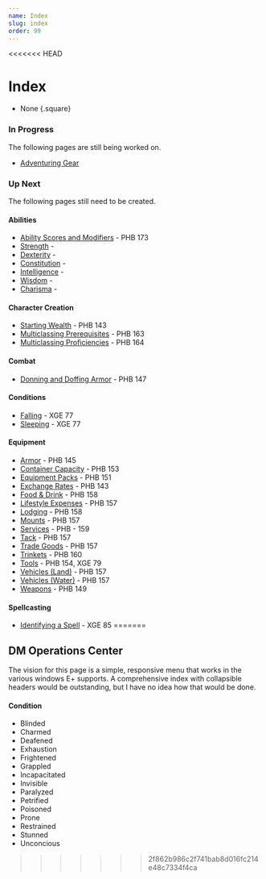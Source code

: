 ```yaml
---
name: Index
slug: index
order: 99
---
```

<<<<<<< HEAD
# Index
- None
{.square}


### In Progress
The following pages are still being worked on.
- [Adventuring Gear](adventuring-gear)




### Up Next
The following pages still need to be created.
#### Abilities
- [Ability Scores and Modifiers](ability-scores-and-modifiers) - PHB 173
- [Strength](strength) - 
- [Dexterity](dexterity) - 
- [Constitution](constitution) -
- [Intelligence](intelligence) -
- [Wisdom](wisdom) - 
- [Charisma](charisma) -

#### Character Creation
- [Starting Wealth](starting-wealth) - PHB 143
- [Multiclassing Prerequisites](multiclassing-prerequisites) - PHB 163
- [Multiclassing Proficiencies](multiclassing-proficiencies) - PHB 164
#### Combat
- [Donning and Doffing Armor](donning-and-doffing) - PHB 147
#### Conditions
- [Falling](falling) - XGE 77
- [Sleeping](sleeping) - XGE 77
#### Equipment
- [Armor](armor) - PHB 145
- [Container Capacity](container-capacity) - PHB 153
- [Equipment Packs](equipment-packs) - PHB 151
- [Exchange Rates](exchange-rates) - PHB 143
- [Food & Drink](food-drink) - PHB 158
- [Lifestyle Expenses](lifestyle-expenses) - PHB 157
- [Lodging](lodging) - PHB 158
- [Mounts](mounts) - PHB 157
- [Services](services) - PHB - 159
- [Tack](tack) - PHB 157
- [Trade Goods](trade-goods) - PHB 157
- [Trinkets](trinkets) - PHB 160
- [Tools](tools) - PHB 154, XGE 79
- [Vehicles (Land)](vehicles-land) - PHB 157
- [Vehicles (Water)](vehicles-water) - PHB 157
- [Weapons](weapons) - PHB 149

#### Spellcasting
- [Identifying a Spell](identifying-a-spell) - XGE 85
=======
## DM Operations Center
The vision for this page is a simple, responsive menu that works in the various windows E+ supports. A comprehensive index with collapsible headers would be outstanding, but I have no idea how that would be done.

#### Condition
- Blinded
- Charmed
- Deafened
- Exhaustion
- Frightened
- Grappled
- Incapacitated
- Invisible
- Paralyzed
- Petrified
- Poisoned
- Prone
- Restrained
- Stunned
- Unconcious
>>>>>>> 2f862b986c2f741bab8d016fc214e48c7334f4ca
